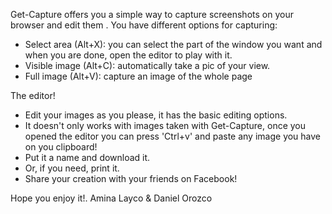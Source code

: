 Get-Capture offers you a simple way to capture screenshots on your browser and edit them
.
You have different options for capturing:
- Select area (Alt+X): you can select the part of the window you want and when you are done, open the editor to play with it.
- Visible image (Alt+C): automatically take a pic of your view.
- Full image (Alt+V): capture an image of the whole page

The editor!
- Edit your images as you please, it has the basic editing options.
- It doesn't only works with images taken with Get-Capture, once you opened the editor you can press 'Ctrl+v' and paste any image you have on you clipboard! 
- Put it a name and download it.
- Or, if you need, print it.
- Share your creation with your friends on Facebook!

Hope you enjoy it!.
Amina Layco & Daniel Orozco

